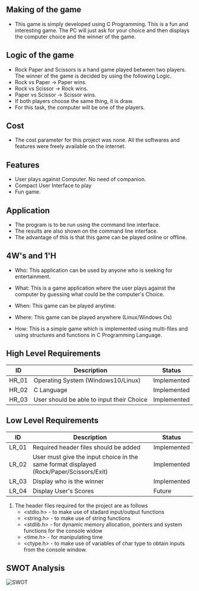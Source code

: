 ## Making of the game

*   This game is simply developed using C Programming. This is a fun and interesting game. The PC will just ask for your choice and then displays the computer choice and the winner of the game.

## Logic of the game

*   Rock Paper and Scissors is a hand game played between two players. The winner of the game is decided by using the following Logic.
*   Rock vs Paper -> Paper wins.
*   Rock vs Scissor -> Rock wins.
*   Paper vs Scissor -> Scissor wins.
*   If both players choose the same thing, it is draw.
*   For this task, the computer will be one of the players.

## Cost

*   The cost parameter for this project was none. All the softwares and features were freely available on the internet.

## Features

*   User plays against Computer. No need of companion.
*   Compact User Interface to play
*   Fun game.

## Application

*   The program is to be run using the command line interface.
*   The results are also shown on the command line interface.
*   The advantage of this is that this game can be played online or offline.

## 4W's and 1'H

*   Who:
    This application can be used by anyone who is seeking for entertainment.

*   What:
    This is a game application where the user plays against the computer by guessing what could be the computer's Choice.
  
*   When:
    This game can be played anytime.
  
*   Where:
    This game can be played anywhere (Linux/Windows Os)
  
*   How:
    This is a simple game which is implemented using multi-files and using structures and functions in C Programming Language.
  
## High Level Requirements

ID    | Description                               | Status      |
------|-------------------------------------------|-------------|
HR_01 | Operating System (Windows10/Linux)        | Implemented |
HR_02 | C Language                                | Implemented |
HR_03 | User should be able to input their Choice | Implemented |


## Low Level Requirements

ID    | Description                                                                             | Status      |
------|-----------------------------------------------------------------------------------------|-------------|
LR_01 | Required header files should be added                                                   | Implemented |
LR_02 | User must give the input choice in the same format displayed (Rock/Paper/Scissors/Exit) | Implemented |
LR_03 | Display who is the winner                                                               | Implemented |
LR_04 | Display User's Scores                                                                   | Future      |

1. The header files required for the project are as follows
   *  <stdio.h> - to make use of stadard input/output functions
   *  <string.h> - to make use of string functions
   *  <stdlib.h> - for dynamic memory allocation, pointers and system functions for the console widow
   *  <time.h> - for manipulating time
   *  <ctype.h> - to make use of variables of char type to obtain inputs from the console window.

## SWOT Analysis
![SWOT](https://miro.medium.com/max/1396/1*Yf7Ku0L_P7wTaYJ4QCHxUw.png)

  




